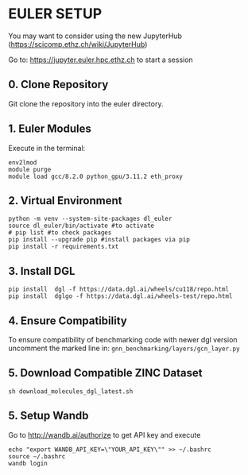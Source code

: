 # EULER SETUP
You may want to consider using the new JupyterHub (https://scicomp.ethz.ch/wiki/JupyterHub)

Go to: https://jupyter.euler.hpc.ethz.ch to start a session

## 0. Clone Repository 
Git clone the repository into the euler directory.

## 1. Euler Modules
Execute in the terminal:

```shell
env2lmod
module purge
module load gcc/8.2.0 python_gpu/3.11.2 eth_proxy
``` 

## 2. Virtual Environment
```shell
python -m venv --system-site-packages dl_euler
source dl_euler/bin/activate #to activate
# pip list #to check packages
pip install --upgrade pip #install packages via pip
pip install -r requirements.txt
```
## 3. Install DGL
```shell
pip install  dgl -f https://data.dgl.ai/wheels/cu118/repo.html
pip install  dglgo -f https://data.dgl.ai/wheels-test/repo.html
```

## 4. Ensure Compatibility
To ensure compatibility of benchmarking code with newer dgl version uncomment the marked line
in: ```gnn_benchmarking/layers/gcn_layer.py```

## 5. Download Compatible ZINC Dataset
```shell
sh download_molecules_dgl_latest.sh
```
## 5. Setup Wandb
Go to http://wandb.ai/authorize to get API key and execute
```shell
echo "export WANDB_API_KEY=\"YOUR_API_KEY\"" >> ~/.bashrc
source ~/.bashrc
wandb login
```